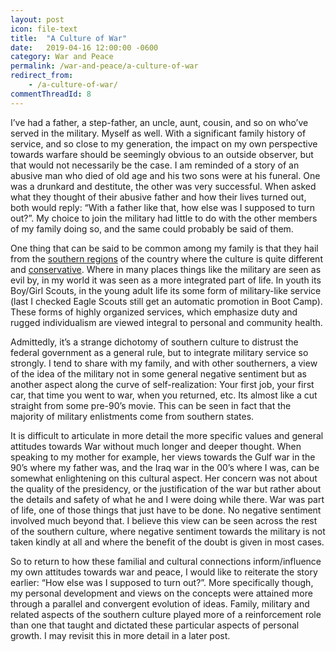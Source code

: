 ```yaml
---
layout: post
icon: file-text
title:  "A Culture of War"
date:   2019-04-16 12:00:00 -0600
category: War and Peace
permalink: /war-and-peace/a-culture-of-war
redirect_from:
    - /a-culture-of-war/
commentThreadId: 8
---
```


I’ve had a father, a step-father, an uncle, aunt, cousin, and so on who’ve served in the military. Myself as well. With a significant family history of service, and so close to my generation, the impact on my own perspective towards warfare should be seemingly obvious to an outside observer, but that would not necessarily be the case. I am reminded of a story of an abusive man who died of old age and his two sons were at his funeral. One was a drunkard and destitute, the other was very successful. When asked what they thought of their abusive father and how their lives turned out, both would reply: “With a father like that, how else was I supposed to turn out?”. My choice to join the military had little to do with the other members of my family doing so, and the same could probably be said of them.

One thing that can be said to be common among my family is that they hail from the [southern regions](https://en.wikipedia.org/wiki/Deep_South) of the country where the culture is quite different and [conservative](http://www.firstprinciplesjournal.com/articles.aspx?article=675&). Where in many places things like the military are seen as evil by, in my world it was seen as a more integrated part of life. In youth its Boy/Girl Scouts, in the young adult life its some form of military-like service (last I checked Eagle Scouts still get an automatic promotion in Boot Camp). These forms of highly organized services, which emphasize duty and rugged individualism are viewed integral to personal and community health.

Admittedly, it’s a strange dichotomy of southern culture to distrust the federal government as a general rule, but to integrate military service so strongly. I tend to share with my family, and with other southerners, a view of the idea of the military not in some general negative sentiment but as another aspect along the curve of self-realization: Your first job, your first car, that time you went to war, when you returned, etc. Its almost like a cut straight from some pre-90’s movie. This can be seen in fact that the majority of military enlistments come from southern states.

It is difficult to articulate in more detail the more specific values and general attitudes towards War without much longer and deeper thought. When speaking to my mother for example, her views towards the Gulf war in the 90’s where my father was, and the Iraq war in the 00’s where I was, can be somewhat enlightening on this cultural aspect. Her concern was not about the quality of the presidency, or the justification of the war but rather about the details and safety of what he and I were doing while there. War was part of life, one of those things that just have to be done. No negative sentiment involved much beyond that. I believe this view can be seen across the rest of the southern culture, where negative sentiment towards the military is not taken kindly at all and where the benefit of the doubt is given in most cases.

So to return to how these familial and cultural connections inform/influence my own attitudes towards war and peace, I would like to reiterate the story earlier: “How else was I supposed to turn out?”. More specifically though, my personal development and views on the concepts were attained more through a parallel and convergent evolution of ideas. Family, military and related aspects of the southern culture played more of a reinforcement role than one that taught and dictated these particular aspects of personal growth. I may revisit this in more detail in a later post.
